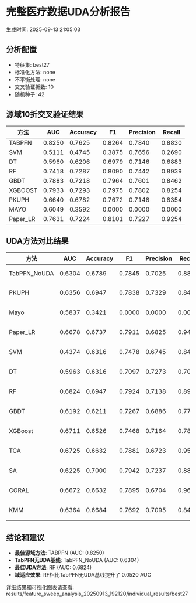 # 完整医疗数据UDA分析报告

生成时间: 2025-09-13 21:05:03

## 分析配置

- 特征集: best27
- 标准化方法: none
- 不平衡处理: none
- 交叉验证折数: 10
- 随机种子: 42

## 源域10折交叉验证结果

| 方法 | AUC | Accuracy | F1 | Precision | Recall |
|------|-----|----------|----|-----------| -------|
| TABPFN | 0.8250 | 0.7625 | 0.8264 | 0.7840 | 0.8830 |
| SVM | 0.5111 | 0.4745 | 0.3875 | 0.7656 | 0.2690 |
| DT | 0.5960 | 0.6206 | 0.6979 | 0.7146 | 0.6883 |
| RF | 0.7418 | 0.7287 | 0.8090 | 0.7442 | 0.8939 |
| GBDT | 0.7883 | 0.7218 | 0.7964 | 0.7601 | 0.8462 |
| XGBOOST | 0.7933 | 0.7293 | 0.7975 | 0.7802 | 0.8254 |
| PKUPH | 0.6640 | 0.6782 | 0.7672 | 0.7148 | 0.8354 |
| MAYO | 0.6049 | 0.3592 | 0.0000 | 0.0000 | 0.0000 |
| Paper_LR | 0.7631 | 0.7224 | 0.8101 | 0.7227 | 0.9254 |

## UDA方法对比结果

| 方法 | AUC | Accuracy | F1 | Precision | Recall | 类型 |
|------|-----|----------|----|-----------| -------|------|
| TabPFN_NoUDA | 0.6304 | 0.6789 | 0.7845 | 0.7025 | 0.8880 | TabPFN基线 |
| PKUPH | 0.6356 | 0.6947 | 0.7838 | 0.7329 | 0.8474 | 传统基线 |
| Mayo | 0.5837 | 0.3421 | 0.0000 | 0.0000 | 0.0000 | 传统基线 |
| Paper_LR | 0.6678 | 0.6737 | 0.7911 | 0.6825 | 0.9429 | 传统基线 |
| SVM | 0.4374 | 0.6316 | 0.7478 | 0.6745 | 0.8474 | 机器学习基线 |
| DT | 0.5963 | 0.6316 | 0.7097 | 0.7273 | 0.7045 | 机器学习基线 |
| RF | 0.6824 | 0.6947 | 0.7924 | 0.7138 | 0.8942 | 机器学习基线 |
| GBDT | 0.6192 | 0.6211 | 0.7267 | 0.6886 | 0.7756 | 机器学习基线 |
| XGBoost | 0.6711 | 0.6526 | 0.7468 | 0.7164 | 0.7840 | 机器学习基线 |
| TCA | 0.6725 | 0.6632 | 0.7881 | 0.6723 | 0.9520 | UDA方法 |
| SA | 0.6225 | 0.7000 | 0.7942 | 0.7237 | 0.8800 | UDA方法 |
| CORAL | 0.6672 | 0.6632 | 0.7895 | 0.6704 | 0.9600 | UDA方法 |
| KMM | 0.6364 | 0.6684 | 0.7692 | 0.7095 | 0.8400 | UDA方法 |

## 结论和建议

- **最佳源域方法**: TABPFN (AUC: 0.8250)
- **TabPFN无UDA基线**: TabPFN_NoUDA (AUC: 0.6304)
- **最佳UDA方法**: RF (AUC: 0.6824)
- **域适应效果**: RF相比TabPFN无UDA基线提升了 0.0520 AUC

详细结果和可视化图表请查看: results/feature_sweep_analysis_20250913_192120/individual_results/best27